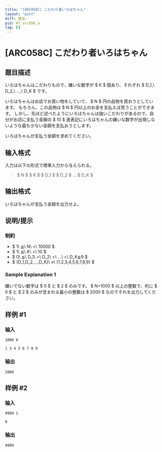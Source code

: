 ```yaml
---
title: "[ARC058C] こだわり者いろはちゃん"
layout: "post"
diff: 普及-
pid: AT_arc058_a
tag: []
---
```


# [ARC058C] こだわり者いろはちゃん

## 题目描述

[problemUrl]: https://atcoder.jp/contests/arc058/tasks/arc058_a

いろはちゃんはこだわりもので、嫌いな数字が $ K $ 個あり、それぞれ $ D_1,\ D_2,\ ...,\ D_K $ です。

いろはちゃんはお店でお買い物をしていて、 $ N $ 円の品物を買おうとしています。 もちろん、この品物は $ N $ 円以上のお金を支払えば買うことができます。 しかし、先ほど述べたようにいろはちゃんは強いこだわりがあるので、自分がお店に支払う金額の $ 10 $ 進表記にいろはちゃんの嫌いな数字が出現しないような最も少ない金額を支払おうとします。

いろはちゃんが支払う金額を求めてください。

## 输入格式

入力は以下の形式で標準入力から与えられる。

> $ N $ $ K $ $ D_1 $ $ D_2 $ … $ D_K $

## 输出格式

いろはちゃんが支払う金額を出力せよ。

## 说明/提示

### 制約

- $ 1\ ≦\ N\ <\ 10000 $
- $ 1\ ≦\ K\ <\ 10 $
- $ 0\ ≦\ D_1\ <\ D_2\ <\ …\ <\ D_K≦9 $
- $ \{D_1,D_2,...,D_K\}\ ≠\ \{1,2,3,4,5,6,7,8,9\} $

### Sample Explanation 1

嫌いでない数字は $ 0 $ と $ 2 $ のみです。 $ N=1000 $ 以上の整数で、桁に $ 0 $ と $ 2 $ のみが含まれる最小の整数は $ 2000 $ なのでそれを出力してください。

## 样例 #1

### 输入

```
1000 8
1 3 4 5 6 7 8 9
```

### 输出

```
2000
```

## 样例 #2

### 输入

```
9999 1
0
```

### 输出

```
9999
```

